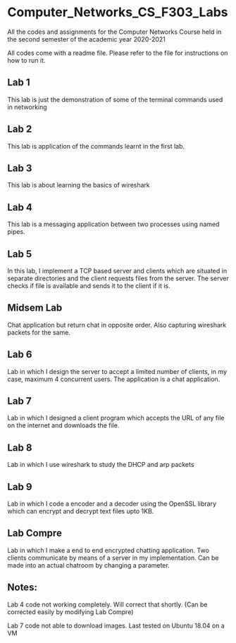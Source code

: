 # Computer_Networks_CS_F303_Labs
All the codes and assignments for the Computer Networks Course held in the second semester of the academic year 2020-2021

All codes come with a readme file. Please refer to the file for instructions on how to run it. 


## Lab 1
This lab is just the demonstration of some of the terminal commands used in networking

## Lab 2
This lab is application of the commands learnt in the first lab.

## Lab 3
This lab is about learning the basics of wireshark

## Lab 4
This lab is a messaging application between two processes using named pipes.

## Lab 5
In this lab, I implement a TCP based server and clients which are situated in separate directories and the client requests files from the server. The server checks if file is available and sends it to the client if it is.

## Midsem Lab
Chat application but return chat in opposite order. Also capturing wireshark packets for the same.

## Lab 6
Lab in which I design the server to accept a limited number of clients, in my case, maximum 4 concurrent users. The application is a chat application.

## Lab 7
Lab in which I designed a client program which accepts the URL of any file on the internet and downloads the file.

## Lab 8
Lab in which I use wireshark to study the DHCP and arp packets

## Lab 9
Lab in which I code a encoder and a decoder using the OpenSSL library which can encrypt and decrypt text files upto 1KB.

## Lab Compre
Lab in which I make a end to end encrypted chatting application. Two clients communicate by means of a server in my implementation. Can be made into an actual chatroom by changing a parameter.

## Notes:
Lab 4 code not working completely. Will correct that shortly. (Can be corrected easily by modifying Lab Compre)

Lab 7 code not able to download images. Last tested on Ubuntu 18.04 on a VM
